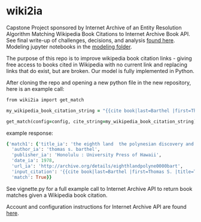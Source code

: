 # wiki2ia
Capstone Project sponsored by Internet Archive of an Entity Resolution Algorithm Matching Wikipedia Book Citations to Internet Archive Book API. See final write-up of challenges, decisions, and analysis [found here](https://alexbass.me/projects/internet_archive/Final_Writeup.pdf). Modeling jupyter notebooks in the [modeling folder](./Modeling/). 

The purpose of this repo is to improve wikipedia book citation links - giving free access to books cited in Wikipedia with no current link and replacing links that do exist, but are broken. Our model is fully implemented in Python.

After cloning the repo and opening a new python file in the new repository, here is an example call:
```rb
from wiki2ia import get_match

my_wikipedia_book_citation_string = "{{cite book|last=Barthel |first=Thomas S. |title=The Eighth Land: The Polynesian Settlement of Easter Island |publisher= [[University of Hawaii]] |year=1974 |edition=1978|isbn=0824805534|url=https://archive.org/details/eighthlandpolyne0000bart}}"

get_match(config=config, cite_string=my_wikipedia_book_citation_string)
```
example response:
```rb
{'match1': {'title_ia': 'the eighth land  the polynesian discovery and settlement of easter island',
  'author_ia': 'thomas s. barthel',
  'publisher_ia': 'Honolulu : University Press of Hawaii',
  'date_ia': 1978,
  'url_ia': 'http://archive.org/details/eighthlandpolyne0000bart',
  'input_citation': '{{cite book|last=Barthel |first=Thomas S. |title=The Eighth Land: The Polynesian Settlement of Easter Island |publisher= [[University of Hawaii]] |year=1974 |edition=1978|isbn=0824805534|url=https://archive.org/details/eighthlandpolyne0000bart}}',
  'match': True}}
```
See vignette.py for a full example call to Internet Archive API to return book matches given a Wikipedia book citation.

Account and configuration instructions for Internet Archive API are found [here](https://archive.org/developers/internetarchive/).
